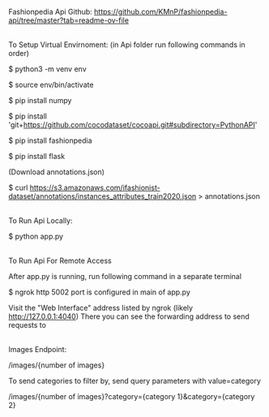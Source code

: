 Fashionpedia Api Github:
https://github.com/KMnP/fashionpedia-api/tree/master?tab=readme-ov-file

<br>
To Setup Virtual Envirnoment:
    (in Api folder run following commands in order)

$ python3 -m venv env

$ source env/bin/activate

$ pip install numpy

$ pip install 'git+https://github.com/cocodataset/cocoapi.git#subdirectory=PythonAPI'

$ pip install fashionpedia

$ pip install flask

(Download annotations.json)

$ curl https://s3.amazonaws.com/ifashionist-dataset/annotations/instances_attributes_train2020.json > annotations.json

<br>
To Run Api Locally:

$ python app.py

<br>
To Run Api For Remote Access

After app.py is running, run following command in a separate terminal

$ ngrok http 5002
    port is configured in main of app.py

Visit the "Web Interface" address listed by ngrok (likely http://127.0.0.1:4040)
    There you can see the forwarding address to send requests to

<br>
Images Endpoint:

/images/{number of images}

To send categories to filter by, send query parameters with value=category

/images/{number of images}?category={category 1}&category={category 2}

